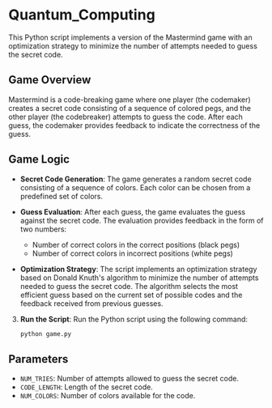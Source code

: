 # Quantum_Computing

This Python script implements a version of the Mastermind game with an optimization strategy to minimize the number of attempts needed to guess the secret code.

## Game Overview

Mastermind is a code-breaking game where one player (the codemaker) creates a secret code consisting of a sequence of colored pegs, and the other player (the codebreaker) attempts to guess the code. After each guess, the codemaker provides feedback to indicate the correctness of the guess.

## Game Logic

- **Secret Code Generation**: The game generates a random secret code consisting of a sequence of colors. Each color can be chosen from a predefined set of colors.

- **Guess Evaluation**: After each guess, the game evaluates the guess against the secret code. The evaluation provides feedback in the form of two numbers:
    - Number of correct colors in the correct positions (black pegs)
    - Number of correct colors in incorrect positions (white pegs)

- **Optimization Strategy**: The script implements an optimization strategy based on Donald Knuth's algorithm to minimize the number of attempts needed to guess the secret code. The algorithm selects the most efficient guess based on the current set of possible codes and the feedback received from previous guesses.

3. **Run the Script**: Run the Python script using the following command:

    ```bash
    python game.py
    ```

## Parameters

- `NUM_TRIES`: Number of attempts allowed to guess the secret code.
- `CODE_LENGTH`: Length of the secret code.
- `NUM_COLORS`: Number of colors available for the code.

